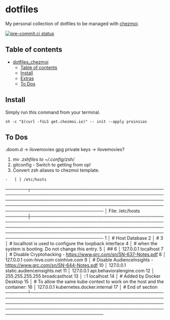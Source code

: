 # dotfiles

My personal collection of dotfiles to be managed with
[chezmoi](https://www.chezmoi.io/).

[![pre-commit.ci status](https://results.pre-commit.ci/badge/github/proinsias/dotfiles/main.svg)](https://results.pre-commit.ci/latest/github/proinsias/dotfiles/main)

## Table of contents

<!--
Table of contents updated via:
uvx --from md-toc md_toc --in-place github -- README.md
-->
<!--TOC-->

-   [dotfiles_chezmoi](#dotfiles_chezmoi)
    -   [Table of contents](#table-of-contents)
    -   [Install](#install)
    -   [Extras](#extras)
    -   [To Dos](#to-dos)

<!--TOC-->

## Install

Simply run this command from your terminal.

```shell
sh -c "$(curl -fsLS get.chezmoi.io)" -- init --apply proinsias
```

## To Dos

.doom.d -> ilovemovies
gpg private keys -> ilovemovies?

1. mv .zsh*files to ~/.config/zsh/*
1. gitconfig - Switch to getting from op!
1. Convert zsh aliases to chezmoi template.

```
-   [ ] /etc/hosts

```

───────┬───────────────────────────────────────────────────────────────────────────────────────────────────────────────────────────────────────────────────────────────────────────────────────────────────────────────────────────────
│ File: /etc/hosts
───────┼───────────────────────────────────────────────────────────────────────────────────────────────────────────────────────────────────────────────────────────────────────────────────────────────────────────────────────────────
1 │ # Host Database
2 │ #
3 │ # localhost is used to configure the loopback interface
4 │ # when the system is booting. Do not change this entry.
5 │ ##
6 │ 127.0.0.1 localhost
7 │ # Disable Cryptohacking - <https://www.grc.com/sn/SN-637-Notes.pdf>
8 │ 127.0.0.1 coin-hive.com coinhive.com
9 │ # Disable AudienceInsights - <https://www.grc.com/sn/SN-644-Notes.pdf>
10 │ 127.0.0.1 static.audienceinsights.net
11 │ 127.0.0.1 api.behavioralengine.com
12 │ 255.255.255.255 broadcasthost
13 │ ::1 localhost
14 │ # Added by Docker Desktop
15 │ # To allow the same kube context to work on the host and the container:
16 │ 127.0.0.1 kubernetes.docker.internal
17 │ # End of section
───────┴───────────────────────────────────────────────────────────────────────────────────────────────────────────────────────────────────────────────────────────────────────────────────────────────────────────────────────────────

```

```
